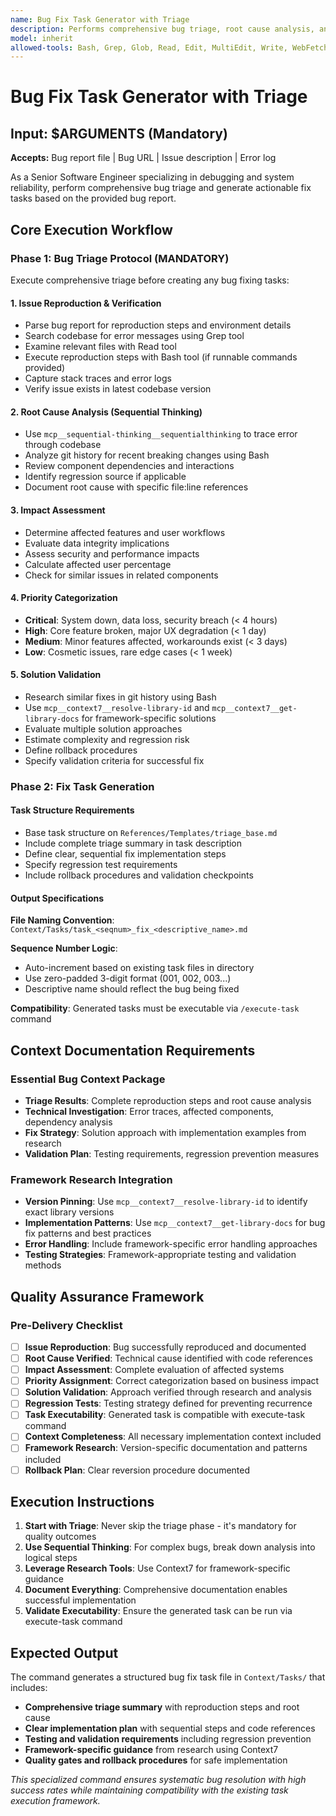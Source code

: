```yaml
---
name: Bug Fix Task Generator with Triage
description: Performs comprehensive bug triage, root cause analysis, and generates fix implementation tasks with validation criteria
model: inherit
allowed-tools: Bash, Grep, Glob, Read, Edit, MultiEdit, Write, WebFetch, WebSearch, TodoWrite, Task, mcp__sequential-thinking__sequentialthinking, BashOutput, KillShell, mcp__context7__resolve-library-id, mcp__context7__get-library-docs
---
```


# Bug Fix Task Generator with Triage

## Input: $ARGUMENTS (Mandatory)
**Accepts:** Bug report file | Bug URL | Issue description | Error log

As a Senior Software Engineer specializing in debugging and system reliability, perform comprehensive bug triage and generate actionable fix tasks based on the provided bug report.

## Core Execution Workflow

### Phase 1: Bug Triage Protocol (MANDATORY)

Execute comprehensive triage before creating any bug fixing tasks:

#### 1. Issue Reproduction & Verification
- Parse bug report for reproduction steps and environment details
- Search codebase for error messages using Grep tool
- Examine relevant files with Read tool
- Execute reproduction steps with Bash tool (if runnable commands provided)
- Capture stack traces and error logs
- Verify issue exists in latest codebase version

#### 2. Root Cause Analysis (Sequential Thinking)
- Use `mcp__sequential-thinking__sequentialthinking` to trace error through codebase
- Analyze git history for recent breaking changes using Bash
- Review component dependencies and interactions
- Identify regression source if applicable
- Document root cause with specific file:line references

#### 3. Impact Assessment
- Determine affected features and user workflows
- Evaluate data integrity implications
- Assess security and performance impacts
- Calculate affected user percentage
- Check for similar issues in related components

#### 4. Priority Categorization
- **Critical**: System down, data loss, security breach (< 4 hours)
- **High**: Core feature broken, major UX degradation (< 1 day)
- **Medium**: Minor features affected, workarounds exist (< 3 days)
- **Low**: Cosmetic issues, rare edge cases (< 1 week)

#### 5. Solution Validation
- Research similar fixes in git history using Bash
- Use `mcp__context7__resolve-library-id` and `mcp__context7__get-library-docs` for framework-specific solutions
- Evaluate multiple solution approaches
- Estimate complexity and regression risk
- Define rollback procedures
- Specify validation criteria for successful fix

### Phase 2: Fix Task Generation

#### Task Structure Requirements
- Base task structure on `References/Templates/triage_base.md`
- Include complete triage summary in task description
- Define clear, sequential fix implementation steps
- Specify regression test requirements
- Include rollback procedures and validation checkpoints

#### Output Specifications
**File Naming Convention**: `Context/Tasks/task_<seqnum>_fix_<descriptive_name>.md`

**Sequence Number Logic**:
- Auto-increment based on existing task files in directory
- Use zero-padded 3-digit format (001, 002, 003...)
- Descriptive name should reflect the bug being fixed

**Compatibility**: Generated tasks must be executable via `/execute-task` command

## Context Documentation Requirements

### Essential Bug Context Package
- **Triage Results**: Complete reproduction steps and root cause analysis
- **Technical Investigation**: Error traces, affected components, dependency analysis
- **Fix Strategy**: Solution approach with implementation examples from research
- **Validation Plan**: Testing requirements, regression prevention measures

### Framework Research Integration
- **Version Pinning**: Use `mcp__context7__resolve-library-id` to identify exact library versions
- **Implementation Patterns**: Use `mcp__context7__get-library-docs` for bug fix patterns and best practices
- **Error Handling**: Include framework-specific error handling approaches
- **Testing Strategies**: Framework-appropriate testing and validation methods

## Quality Assurance Framework

### Pre-Delivery Checklist
- [ ] **Issue Reproduction**: Bug successfully reproduced and documented
- [ ] **Root Cause Verified**: Technical cause identified with code references
- [ ] **Impact Assessment**: Complete evaluation of affected systems
- [ ] **Priority Assignment**: Correct categorization based on business impact
- [ ] **Solution Validation**: Approach verified through research and analysis
- [ ] **Regression Tests**: Testing strategy defined for preventing recurrence
- [ ] **Task Executability**: Generated task is compatible with execute-task command
- [ ] **Context Completeness**: All necessary implementation context included
- [ ] **Framework Research**: Version-specific documentation and patterns included
- [ ] **Rollback Plan**: Clear reversion procedure documented

## Execution Instructions

1. **Start with Triage**: Never skip the triage phase - it's mandatory for quality outcomes
2. **Use Sequential Thinking**: For complex bugs, break down analysis into logical steps
3. **Leverage Research Tools**: Use Context7 for framework-specific guidance
4. **Document Everything**: Comprehensive documentation enables successful implementation
5. **Validate Executability**: Ensure the generated task can be run via execute-task command

## Expected Output

The command generates a structured bug fix task file in `Context/Tasks/` that includes:

- **Comprehensive triage summary** with reproduction steps and root cause
- **Clear implementation plan** with sequential steps and code references
- **Testing and validation requirements** including regression prevention
- **Framework-specific guidance** from research using Context7
- **Quality gates and rollback procedures** for safe implementation

*This specialized command ensures systematic bug resolution with high success rates while maintaining compatibility with the existing task execution framework.*